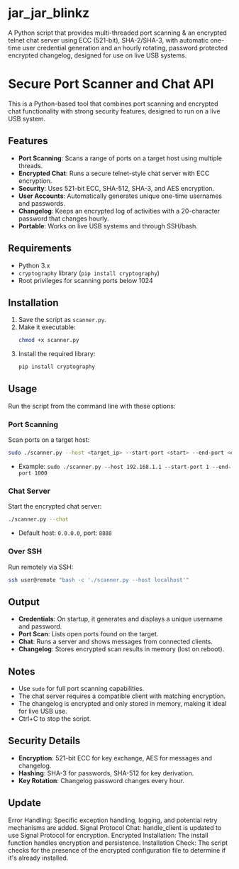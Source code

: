 # jar_jar_blinkz
A Python script that provides multi-threaded port scanning &amp; an encrypted telnet chat server using ECC (521-bit), SHA-2/SHA-3, with automatic one-time user credential generation and an hourly rotating, password protected encrypted changelog, designed for use on live USB systems. 
# Secure Port Scanner and Chat API

This is a Python-based tool that combines port scanning and encrypted chat functionality with strong security features, designed to run on a live USB system.

## Features
- **Port Scanning**: Scans a range of ports on a target host using multiple threads.
- **Encrypted Chat**: Runs a secure telnet-style chat server with ECC encryption.
- **Security**: Uses 521-bit ECC, SHA-512, SHA-3, and AES encryption.
- **User Accounts**: Automatically generates unique one-time usernames and passwords.
- **Changelog**: Keeps an encrypted log of activities with a 20-character password that changes hourly.
- **Portable**: Works on live USB systems and through SSH/bash.

## Requirements
- Python 3.x
- `cryptography` library (`pip install cryptography`)
- Root privileges for scanning ports below 1024

## Installation
1. Save the script as `scanner.py`.
2. Make it executable:
   ```bash
   chmod +x scanner.py
   ```
3. Install the required library:
   ```bash
   pip install cryptography
   ```

## Usage
Run the script from the command line with these options:

### Port Scanning
Scan ports on a target host:
```bash
sudo ./scanner.py --host <target_ip> --start-port <start> --end-port <end>
```
- Example: `sudo ./scanner.py --host 192.168.1.1 --start-port 1 --end-port 1000`

### Chat Server
Start the encrypted chat server:
```bash
./scanner.py --chat
```
- Default host: `0.0.0.0`, port: `8888`

### Over SSH
Run remotely via SSH:
```bash
ssh user@remote "bash -c './scanner.py --host localhost'"
```

## Output
- **Credentials**: On startup, it generates and displays a unique username and password.
- **Port Scan**: Lists open ports found on the target.
- **Chat**: Runs a server and shows messages from connected clients.
- **Changelog**: Stores encrypted scan results in memory (lost on reboot).

## Notes
- Use `sudo` for full port scanning capabilities.
- The chat server requires a compatible client with matching encryption.
- The changelog is encrypted and only stored in memory, making it ideal for live USB use.
- Ctrl+C to stop the script.

## Security Details
- **Encryption**: 521-bit ECC for key exchange, AES for messages and changelog.
- **Hashing**: SHA-3 for passwords, SHA-512 for key derivation.
- **Key Rotation**: Changelog password changes every hour.

## Update
Error Handling: Specific exception handling, logging, and potential retry mechanisms are added.
Signal Protocol Chat: handle_client is updated to use Signal Protocol for encryption.
Encrypted Installation: The install function handles encryption and persistence.
Installation Check: The script checks for the presence of the encrypted configuration file to determine if it's already installed.

